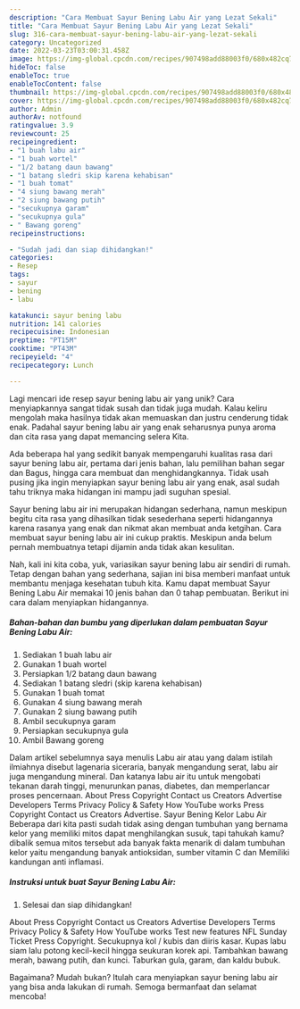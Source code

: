 ```yaml
---
description: "Cara Membuat Sayur Bening Labu Air yang Lezat Sekali"
title: "Cara Membuat Sayur Bening Labu Air yang Lezat Sekali"
slug: 316-cara-membuat-sayur-bening-labu-air-yang-lezat-sekali
category: Uncategorized
date: 2022-03-23T03:00:31.458Z
image: https://img-global.cpcdn.com/recipes/907498add88003f0/680x482cq70/sayur-bening-labu-air-foto-resep-utama.jpg
hideToc: false
enableToc: true
enableTocContent: false
thumbnail: https://img-global.cpcdn.com/recipes/907498add88003f0/680x482cq70/sayur-bening-labu-air-foto-resep-utama.jpg
cover: https://img-global.cpcdn.com/recipes/907498add88003f0/680x482cq70/sayur-bening-labu-air-foto-resep-utama.jpg
author: Admin
authorAv: notfound
ratingvalue: 3.9
reviewcount: 25
recipeingredient:
- "1 buah labu air"
- "1 buah wortel"
- "1/2 batang daun bawang"
- "1 batang sledri skip karena kehabisan"
- "1 buah tomat"
- "4 siung bawang merah"
- "2 siung bawang putih"
- "secukupnya garam"
- "secukupnya gula"
- " Bawang goreng"
recipeinstructions:

- "Sudah jadi dan siap dihidangkan!"
categories:
- Resep
tags:
- sayur
- bening
- labu

katakunci: sayur bening labu 
nutrition: 141 calories
recipecuisine: Indonesian
preptime: "PT15M"
cooktime: "PT43M"
recipeyield: "4"
recipecategory: Lunch

---
```





Lagi mencari ide resep sayur bening labu air yang unik? Cara menyiapkannya sangat tidak susah dan tidak juga mudah. Kalau keliru mengolah maka hasilnya tidak akan memuaskan dan justru cenderung tidak enak. Padahal sayur bening labu air yang enak seharusnya punya aroma dan cita rasa yang dapat memancing selera Kita.





Ada beberapa hal yang sedikit banyak mempengaruhi kualitas rasa dari sayur bening labu air, pertama dari jenis bahan, lalu pemilihan bahan segar dan Bagus, hingga cara membuat dan menghidangkannya. Tidak usah pusing jika ingin menyiapkan sayur bening labu air yang enak,      asal sudah tahu triknya maka hidangan ini mampu jadi suguhan spesial.














Sayur bening labu air ini merupakan hidangan sederhana, namun meskipun begitu cita rasa yang dihasilkan tidak sesederhana seperti hidangannya karena rasanya yang enak dan nikmat akan membuat anda ketgihan. Cara membuat sayur bening labu air ini cukup praktis. Meskipun anda belum pernah membuatnya tetapi dijamin anda tidak akan kesulitan.






Nah, kali ini kita coba, yuk, variasikan sayur bening labu air sendiri di rumah. Tetap dengan bahan yang sederhana, sajian ini bisa memberi manfaat untuk membantu menjaga kesehatan tubuh kita. Kamu dapat membuat Sayur Bening Labu Air memakai 10 jenis bahan dan 0 tahap pembuatan. Berikut ini cara dalam menyiapkan hidangannya.

<!--inarticleads1-->

##### Bahan-bahan dan bumbu yang diperlukan dalam pembuatan Sayur Bening Labu Air:

1. Sediakan 1 buah labu air
1. Gunakan 1 buah wortel
1. Persiapkan 1/2 batang daun bawang
1. Sediakan 1 batang sledri (skip karena kehabisan)
1. Gunakan 1 buah tomat
1. Gunakan 4 siung bawang merah
1. Gunakan 2 siung bawang putih
1. Ambil secukupnya garam
1. Persiapkan secukupnya gula
1. Ambil  Bawang goreng


Dalam artikel sebelumnya saya menulis Labu air atau yang dalam istilah ilmiahnya disebut lagenaria siceraria, banyak mengandung serat, labu air juga mengandung mineral. Dan katanya labu air itu untuk mengobati tekanan darah tinggi, menurunkan panas, diabetes, dan memperlancar proses pencernaan. About Press Copyright Contact us Creators Advertise Developers Terms Privacy Policy &amp; Safety How YouTube works Press Copyright Contact us Creators Advertise. Sayur Bening Kelor Labu Air Beberapa dari kita pasti sudah tidak asing dengan tumbuhan yang bernama kelor yang memiliki mitos dapat menghilangkan susuk, tapi tahukah kamu? dibalik semua mitos tersebut ada banyak fakta menarik di dalam tumbuhan kelor yaitu mengandung banyak antioksidan, sumber vitamin C dan Memiliki kandungan anti inflamasi. 

<!--inarticleads2-->

##### Instruksi untuk buat Sayur Bening Labu Air:


1. Selesai dan siap dihidangkan!

About Press Copyright Contact us Creators Advertise Developers Terms Privacy Policy &amp; Safety How YouTube works Test new features NFL Sunday Ticket Press Copyright. Secukupnya kol / kubis dan diiris kasar. Kupas labu siam lalu potong kecil-kecil hingga seukuran korek api. Tambahkan bawang merah, bawang putih, dan kunci. Taburkan gula, garam, dan kaldu bubuk. 

Bagaimana? Mudah bukan? Itulah cara menyiapkan sayur bening labu air yang bisa anda lakukan di rumah. Semoga bermanfaat dan selamat mencoba!
